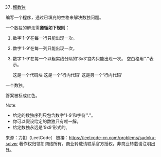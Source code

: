 37. [解数独](https://leetcode-cn.com/problems/sudoku-solver/)

编写一个程序，通过已填充的空格来解决数独问题。

一个数独的解法需**遵循如下规则**：

1. 数字'1-9'在每一行只能出现一次。
2. 数字'1-9'在每一列只能出现一次。
3. 数字'1-9'在每一个以粗实线分隔的'3x3'宫内只能出现一次。
空白格用'\'.\''表示。

    这是一个代码块
这是一个'行内代码'
这是另一个‘行内代码’

一个数独。



答案被标成红色。

Note:

* 给定的数独序列只包含数字'1-9'和字符'\'.\''。
* 你可以假设给定的数独只有唯一解。
* 给定数独永远是'9x9'形式的。

来源：力扣（LeetCode）
链接：https://leetcode-cn.com/problems/sudoku-solver
著作权归领扣网络所有。商业转载请联系官方授权，非商业转载请注明出处。
